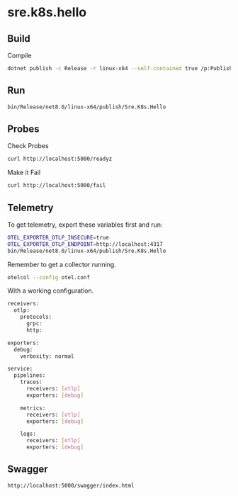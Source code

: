 # sre.k8s.hello

## Build
Compile
```bash
dotnet publish -c Release -r linux-x64 --self-contained true /p:PublishAot=true
```

## Run
```bash
bin/Release/net8.0/linux-x64/publish/Sre.K8s.Hello
```

## Probes
Check Probes
```bash
curl http://localhost:5000/readyz
```

Make it Fail
```bash
curl http://localhost:5000/fail
```

## Telemetry
To get telemetry, export these variables first and run:
```bash
OTEL_EXPORTER_OTLP_INSECURE=true
OTEL_EXPORTER_OTLP_ENDPOINT=http://localhost:4317
bin/Release/net8.0/linux-x64/publish/Sre.K8s.Hello
```

Remember to get a collector running.
```bash
otelcol --config otel.conf
```

With a working configuration.
```bash
receivers:
  otlp:
    protocols:
      grpc:
      http:

exporters:
  debug:
    verbosity: normal

service:
  pipelines:
    traces:
      receivers: [otlp]
      exporters: [debug]

    metrics:
      receivers: [otlp]
      exporters: [debug]

    logs:
      receivers: [otlp]
      exporters: [debug]
```

## Swagger
```
http://localhost:5000/swagger/index.html
```
